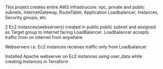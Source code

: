  This project creates entire AWS infrastrucure: vpc, private and public subnets, InternetGateway, RouteTable, Application Loadbalancer, Instances, Security groups, etc.

2 Ec2 instances(webservers) created in public public subnet and assigned as Target group to Internet facing LoadBalancer.
 Loadbalancer accepts traffic from on internet from anywhere

Webservers i.e. Ec2 instances receives traffic only from Loadbalancer

Installed Apache webserver on Ec2 instances using user_data while creating instances in Terraform

